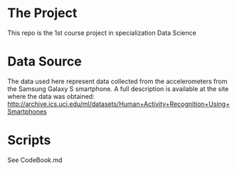 # The Project
This repo is the 1st course project in specialization Data Science

# Data Source
The data used here represent data collected from the accelerometers from the Samsung Galaxy S smartphone. A full description is available at the site where the data was obtained: 
http://archive.ics.uci.edu/ml/datasets/Human+Activity+Recognition+Using+Smartphones

# Scripts
See CodeBook.md
